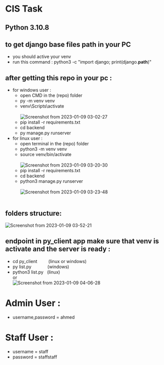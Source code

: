# CIS Task
## Python 3.10.8
## to get django base files path in your PC
 - you should active your venv
 - run this command : python3 -c "import django; print(django.__path__)"
 
## after getting this repo in your pc :
 - for windows user :
    - open CMD in the (repo) folder
    - py -m venv venv
    - venv\Scripts\activate<br><br>
![Screenshot from 2023-01-09 03-02-27](https://user-images.githubusercontent.com/75578565/211227786-9b6699ac-db89-4b8e-9677-eb83edac4bc6.png)<br>
    - pip install -r requirements.txt
    - cd backend
    - py manage.py runserver   
 - for linux user :
    - open terminal in the (repo) folder
    - python3 -m venv venv
    - source venv/bin/activate <br><br>
![Screenshot from 2023-01-09 03-20-30](https://user-images.githubusercontent.com/75578565/211228495-7b24afa7-dfed-4005-beee-984cce8a5684.png)<br>
    - pip install -r requirements.txt
    - cd backend
    - python3 manage.py runserver<br><br>
![Screenshot from 2023-01-09 03-23-48](https://user-images.githubusercontent.com/75578565/211229438-201d5a6e-b4a6-42c6-ab5d-07d49b843eee.png)
<br><br>
## folders structure:
![Screenshot from 2023-01-09 03-52-21](https://user-images.githubusercontent.com/75578565/211230186-49dadc2d-1ded-45cc-a412-ba92d92bd007.png)
##  endpoint in py_client app make sure that venv is activate and the server is ready :
 - cd py_client &nbsp; &nbsp; &nbsp; &nbsp; (linux or windows)
 - py list.py &nbsp; &nbsp; &nbsp; &nbsp; &nbsp; &nbsp;  (windows)
 - python3 list.py &nbsp; (linux)<br>
 or <br>
 ![Screenshot from 2023-01-09 04-06-28](https://user-images.githubusercontent.com/75578565/211231062-4091a772-1fdb-4392-8446-9a202e00a1e9.png)

# Admin User :
 - username,password = ahmed
# Staff User : 
 - username = staff
 - password = staffstaff

